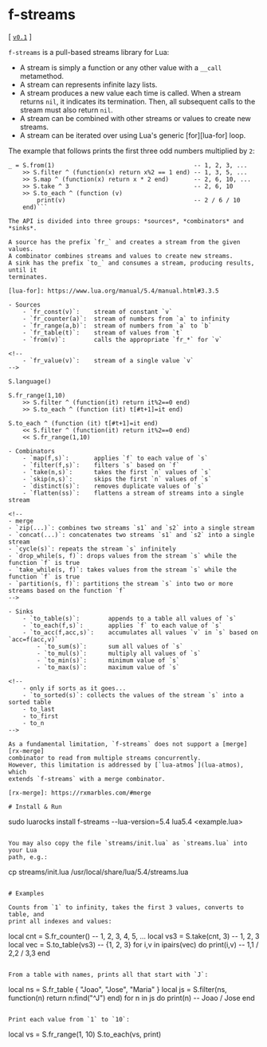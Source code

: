 # f-streams

[
    [`v0.1`](https://github.com/lua-atmos/f-streams/tree/v0.1)
]

`f-streams` is a pull-based streams library for Lua:

- A stream is simply a function or any other value with a `__call` metamethod.
- A stream can represents infinite lazy lists.
- A stream produces a new value each time is called.
  When a stream returns `nil`, it indicates its termination.
  Then, all subsequent calls to the stream must also return `nil`.
- A stream can be combined with other streams or values to create new streams.
- A stream can be iterated over using Lua's generic [for][lua-for] loop.

The example that follows prints the first three odd numbers multiplied by `2`:

```
_ = S.from(1)                                       -- 1, 2, 3, ...
    >> S.filter ^ (function(x) return x%2 == 1 end) -- 1, 3, 5, ...
    >> S.map ^ (function(x) return x * 2 end)       -- 2, 6, 10, ...
    >> S.take ^ 3                                   -- 2, 6, 10
    >> S.to_each ^ (function (v)
        print(v)                                    -- 2 / 6 / 10
    end)```

The API is divided into three groups: *sources*, *combinators* and *sinks*.

A source has the prefix `fr_` and creates a stream from the given values.
A combinator combines streams and values to create new streams.
A sink has the prefix `to_` and consumes a stream, producing results, until it
terminates.

[lua-for]: https://www.lua.org/manual/5.4/manual.html#3.3.5

- Sources
    - `fr_const(v)`:    stream of constant `v`
    - `fr_counter(a)`:  stream of numbers from `a` to infinity
    - `fr_range(a,b)`:  stream of numbers from `a` to `b`
    - `fr_table(t)`:    stream of values from `t`
    - `from(v)`:        calls the appropriate `fr_*` for `v`

<!--
    - `fr_value(v)`:    stream of a single value `v`
-->

S.language()

S.fr_range(1,10)
    >> S.filter ^ (function(it) return it%2==0 end)
    >> S.to_each ^ (function (it) t[#t+1]=it end)

S.to_each ^ (function (it) t[#t+1]=it end)
    << S.filter ^ (function(it) return it%2==0 end)
    << S.fr_range(1,10)

- Combinators
    - `map(f,s)`:       applies `f` to each value of `s`
    - `filter(f,s)`:    filters `s` based on `f`
    - `take(n,s)`:      takes the first `n` values of `s`
    - `skip(n,s)`:      skips the first `n` values of `s`
    - `distinct(s)`:    removes duplicate values of `s`
    - `flatten(ss)`:    flattens a stream of streams into a single stream

<!--
- merge
- `zip(...)`: combines two streams `s1` and `s2` into a single stream
- `concat(...)`: concatenates two streams `s1` and `s2` into a single stream
- `cycle(s)`: repeats the stream `s` infinitely
- `drop_while(s, f)`: drops values from the stream `s` while the function `f` is true
- `take_while(s, f)`: takes values from the stream `s` while the function `f` is true
- `partition(s, f)`: partitions the stream `s` into two or more streams based on the function `f`
-->

- Sinks
    - `to_table(s)`:        appends to a table all values of `s`
    - `to_each(f,s)`:       applies `f` to each value of `s`
    - `to_acc(f,acc,s)`:    accumulates all values `v` in `s` based on `acc=f(acc,v)`
        - `to_sum(s)`:      sum all values of `s`
        - `to_mul(s)`:      multiply all values of `s`
        - `to_min(s)`:      minimum value of `s`
        - `to_max(s)`:      maximum value of `s`

<!--
    - only if sorts as it goes...
    - `to_sorted(s)`: collects the values of the stream `s` into a sorted table
    - to_last
    - to_first
    - to_n
-->

As a fundamental limitation, `f-streams` does not support a [merge][rx-merge]
combinator to read from multiple streams concurrently.
However, this limitation is addressed by [`lua-atmos`](lua-atmos), which
extends `f-streams` with a merge combinator.

[rx-merge]: https://rxmarbles.com/#merge

# Install & Run

```
sudo luarocks install f-streams --lua-version=5.4
lua5.4 <example.lua>
```

You may also copy the file `streams/init.lua` as `streams.lua` into your Lua
path, e.g.:

```
cp streams/init.lua /usr/local/share/lua/5.4/streams.lua
```

# Examples

Counts from `1` to infinity, takes the first 3 values, converts to table, and
print all indexes and values:

```
local cnt = S.fr_counter()  -- 1, 2, 3, 4, 5, ...
local vs3 = S.take(cnt, 3)  -- 1, 2, 3
local vec = S.to_table(vs3) -- {1, 2, 3}
for i,v in ipairs(vec) do
    print(i,v)              -- 1,1 / 2,2 / 3,3
end
```

From a table with names, prints all that start with `J`:

```
local ns = S.fr_table { "Joao", "Jose", "Maria" }
local js = S.filter(ns, function(n) return n:find("^J") end)
for n in js do
    print(n)    -- Joao / Jose
end
```

Print each value from `1` to `10`:

```
local vs = S.fr_range(1, 10)
S.to_each(vs, print)
```
